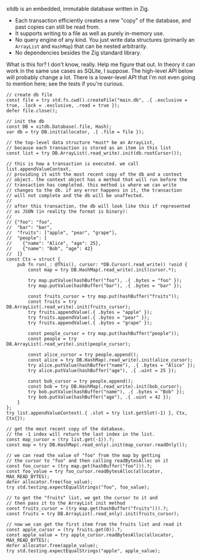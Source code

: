 xitdb is an embedded, immutable database written in Zig.

* Each transaction efficiently creates a new "copy" of the database, and past copies can still be read from.
* It supports writing to a file as well as purely in-memory use.
* No query engine of any kind. You just write data structures (primarily an `ArrayList` and `HashMap`) that can be nested arbitrarily.
* No dependencies besides the Zig standard library.

What is this for? I don't know, really. Help me figure that out. In theory it can work in the same use cases as SQLite, I suppose. The high-level API below will probably change a lot. There is a lower-level API that I'm not even going to mention here; see the tests if you're curious.

```zig
// create db file
const file = try std.fs.cwd().createFile("main.db", .{ .exclusive = true, .lock = .exclusive, .read = true });
defer file.close();

// init the db
const DB = xitdb.Database(.file, Hash);
var db = try DB.init(allocator, .{ .file = file });

// the top-level data structure *must* be an ArrayList,
// because each transaction is stored as an item in this list
const list = try DB.ArrayList(.read_write).init(db.rootCursor());

// this is how a transaction is executed. we call list.appendValueContext,
// providing it with the most recent copy of the db and a context
// object. the context object has a method that will run before the
// transaction has completed. this method is where we can write
// changes to the db. if any error happens in it, the transaction
// will not complete and the db will be unaffected.
//
// after this transaction, the db will look like this if represented
// as JSON (in reality the format is binary):
//
// {"foo": "foo",
//  "bar": "bar",
//  "fruits": ["apple", "pear", "grape"],
//  "people": [
//    {"name": "Alice", "age": 25},
//    {"name": "Bob", "age": 42}
//  ]}
const Ctx = struct {
    pub fn run(_: @This(), cursor: *DB.Cursor(.read_write)) !void {
        const map = try DB.HashMap(.read_write).init(cursor.*);

        try map.putValue(hashBuffer("foo"), .{ .bytes = "foo" });
        try map.putValue(hashBuffer("bar"), .{ .bytes = "bar" });

        const fruits_cursor = try map.put(hashBuffer("fruits"));
        const fruits = try DB.ArrayList(.read_write).init(fruits_cursor);
        try fruits.appendValue(.{ .bytes = "apple" });
        try fruits.appendValue(.{ .bytes = "pear" });
        try fruits.appendValue(.{ .bytes = "grape" });

        const people_cursor = try map.put(hashBuffer("people"));
        const people = try DB.ArrayList(.read_write).init(people_cursor);

        const alice_cursor = try people.append();
        const alice = try DB.HashMap(.read_write).init(alice_cursor);
        try alice.putValue(hashBuffer("name"), .{ .bytes = "Alice" });
        try alice.putValue(hashBuffer("age"), .{ .uint = 25 });

        const bob_cursor = try people.append();
        const bob = try DB.HashMap(.read_write).init(bob_cursor);
        try bob.putValue(hashBuffer("name"), .{ .bytes = "Bob" });
        try bob.putValue(hashBuffer("age"), .{ .uint = 42 });
    }
};
try list.appendValueContext(.{ .slot = try list.getSlot(-1) }, Ctx, Ctx{});

// get the most recent copy of the database.
// the -1 index will return the last index in the list.
const map_cursor = (try list.get(-1)).?;
const map = try DB.HashMap(.read_only).init(map_cursor.readOnly());

// we can read the value of "foo" from the map by getting
// the cursor to "foo" and then calling readBytesAlloc on it
const foo_cursor = (try map.get(hashBuffer("foo"))).?;
const foo_value = try foo_cursor.readBytesAlloc(allocator, MAX_READ_BYTES);
defer allocator.free(foo_value);
try std.testing.expectEqualStrings("foo", foo_value);

// to get the "fruits" list, we get the cursor to it and
// then pass it to the ArrayList init method
const fruits_cursor = (try map.get(hashBuffer("fruits"))).?;
const fruits = try DB.ArrayList(.read_only).init(fruits_cursor);

// now we can get the first item from the fruits list and read it
const apple_cursor = (try fruits.get(0)).?;
const apple_value = try apple_cursor.readBytesAlloc(allocator, MAX_READ_BYTES);
defer allocator.free(apple_value);
try std.testing.expectEqualStrings("apple", apple_value);
```
